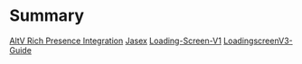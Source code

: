 # Summary

[AltV Rich Presence Integration](./altv-richpresence.md)
[Jasex](./jasex.md)
[Loading-Screen-V1](./loading.md)
[LoadingscreenV3-Guide](./LoadingscreenV3.md)

